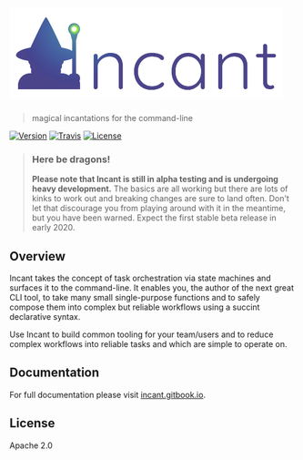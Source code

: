 # [![Incant](assets/incant-logo-small.png?raw=true "Incant")](https://incant.gitbook.io)

> magical incantations for the command-line

[![Version](https://img.shields.io/npm/v/incant.svg)]() [![Travis](https://img.shields.io/travis/incant-central/incant.svg)]() [![License](https://img.shields.io/npm/l/incant.svg)]()

> ### Here be dragons!
> **Please note that Incant is still in alpha testing and is undergoing heavy development.**
> The basics are all working but there are lots of kinks to work out and breaking changes are sure to land often. Don't let that discourage you from playing around with it in the meantime, but you have been warned. Expect the first stable beta release in early 2020.

## Overview

Incant takes the concept of task orchestration via state machines and surfaces it to the command-line. It enables you, the author of the next great CLI tool, to take many small single-purpose functions and to safely compose them into complex but reliable workflows using a succint declarative syntax.

Use Incant to build common tooling for your team/users and to reduce complex workflows into reliable tasks and which are simple to operate on.

## Documentation

For full documentation please visit [incant.gitbook.io](https://incant.gitbook.io).


## License

Apache 2.0
